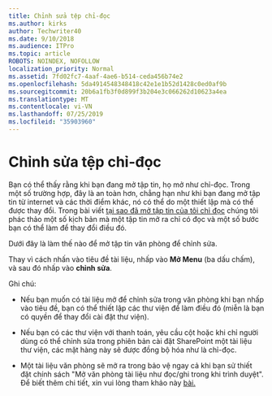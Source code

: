```yaml
---
title: Chỉnh sửa tệp chỉ-đọc
ms.author: kirks
author: Techwriter40
ms.date: 9/10/2018
ms.audience: ITPro
ms.topic: article
ROBOTS: NOINDEX, NOFOLLOW
localization_priority: Normal
ms.assetid: 7fd02fc7-4aaf-4ae6-b514-ceda456b74e2
ms.openlocfilehash: 5da4914548348418c42e1e1b52d1428c0ed0af9b
ms.sourcegitcommit: 20b6a1fb3f0d899f3b204e3c066262d10623a4ea
ms.translationtype: MT
ms.contentlocale: vi-VN
ms.lasthandoff: 07/25/2019
ms.locfileid: "35903960"
---
```

# <a name="edit-a-read-only-file"></a>Chỉnh sửa tệp chỉ-đọc

Bạn có thể thấy rằng khi bạn đang mở tập tin, họ mở như chỉ-đọc. Trong một số trường hợp, đây là an toàn hơn, chẳng hạn như khi bạn đang mở tập tin từ internet và các thời điểm khác, nó có thể do một thiết lập mà có thể được thay đổi. Trong bài viết [tại sao đã mở tập tin của tôi chỉ đọc](https://support.office.com/article/Why-did-my-file-open-read-only-3ab4b792-da50-4b38-8628-14c64e1f1d15) chúng tôi phác thảo một số kịch bản mà một tập tin mở ra chỉ có đọc và một số bước bạn có thể làm để thay đổi điều đó.

Dưới đây là làm thế nào để mở tập tin văn phòng để chỉnh sửa.

Thay vì cách nhấn vào tiêu đề tài liệu, nhấp vào **Mở Menu** (ba dấu chấm), và sau đó nhấp vào **chỉnh sửa**.

Ghi chú:

- Nếu bạn muốn có tài liệu mở để chỉnh sửa trong văn phòng khi bạn nhấp vào tiêu đề, bạn có thể thiết lập các thư viện để làm điều đó (miễn là bạn có quyền để thay đổi cài đặt thư viện).

- Nếu bạn có các thư viện với thanh toán, yêu cầu cột hoặc khi chỉ người dùng có thể chỉnh sửa trong phiên bản cài đặt SharePoint một tài liệu thư viện, các mặt hàng này sẽ được đồng bộ hóa như là chỉ-đọc.

- Một tài liệu văn phòng sẽ mở ra trong bảo vệ ngay cả khi bạn sử thiết đặt chính sách "Mở văn phòng tài liệu như đọc/ghi trong khi trình duyệt". Để biết thêm chi tiết, xin vui lòng tham khảo này [bài.](https://support.microsoft.com/help/983047/an-office-document-opens-in-protected-view-even-though-you-enable-the)

